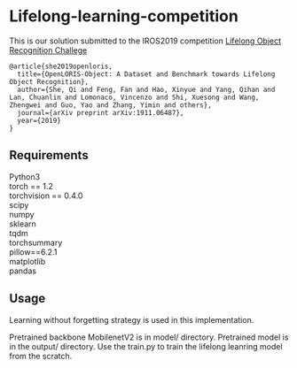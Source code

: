 # Lifelong-learning-competition
This is our solution submitted to the IROS2019 competition [Lifelong Object Recognition Challege](https://lifelong-robotic-vision.github.io/competition/Object-Recognition.html)
```
@article{she2019openloris,
  title={OpenLORIS-Object: A Dataset and Benchmark towards Lifelong Object Recognition},
  author={She, Qi and Feng, Fan and Hao, Xinyue and Yang, Qihan and Lan, Chuanlin and Lomonaco, Vincenzo and Shi, Xuesong and Wang, Zhengwei and Guo, Yao and Zhang, Yimin and others},
  journal={arXiv preprint arXiv:1911.06487},
  year={2019}
}
```
## Requirements
Python3 \
torch == 1.2 \
torchvision == 0.4.0 \
scipy \
numpy \
sklearn \
tqdm \
torchsummary \
pillow==6.2.1 \
matplotlib \
pandas
## Usage
Learning without forgetting strategy is used in this implementation.

Pretrained backbone MobilenetV2 is in model/ directory. Pretrained model is in the output/ directory. Use the train.py to train the lifelong leanring model from the scratch.
